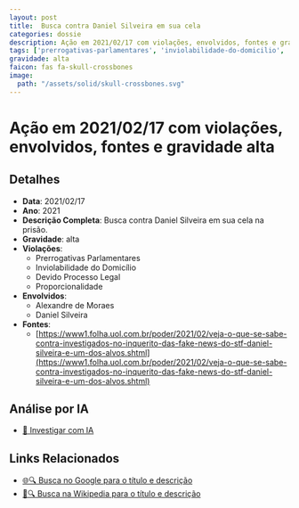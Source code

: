 ```yaml
---
layout: post
title:  Busca contra Daniel Silveira em sua cela
categories: dossie
description: Ação em 2021/02/17 com violações, envolvidos, fontes e gravidade alta
tags: ['prerrogativas-parlamentares', 'inviolabilidade-do-domicilio', 'devido-processo-legal', 'proporcionalidade', 'alexandre-de-moraes', 'daniel-silveira', 'gravidade-alta']
gravidade: alta
faicon: fas fa-skull-crossbones
image:
  path: "/assets/solid/skull-crossbones.svg"
---
```


# Ação em 2021/02/17 com violações, envolvidos, fontes e gravidade alta

## Detalhes
- **Data**: 2021/02/17
- **Ano**: 2021
- **Descrição Completa**: Busca contra Daniel Silveira em sua cela na prisão.
- **Gravidade**: alta <i class="fas fas fa-skull-crossbones fa-2x"></i>
- **Violações**:
  - Prerrogativas Parlamentares
  - Inviolabilidade do Domicílio
  - Devido Processo Legal
  - Proporcionalidade
- **Envolvidos**:
  - Alexandre de Moraes
  - Daniel Silveira
- **Fontes**:
  - [https://www1.folha.uol.com.br/poder/2021/02/veja-o-que-se-sabe-contra-investigados-no-inquerito-das-fake-news-do-stf-daniel-silveira-e-um-dos-alvos.shtml](https://www1.folha.uol.com.br/poder/2021/02/veja-o-que-se-sabe-contra-investigados-no-inquerito-das-fake-news-do-stf-daniel-silveira-e-um-dos-alvos.shtml)

## Análise por IA
- [🤖 Investigar com IA](https://www.perplexity.ai/search?q=%22Alexandre%20de%20Moraes%22%20Busca%20contra%20Daniel%20Silveira%20em%20sua%20cela%20Busca%20contra%20Daniel%20Silveira%20em%20sua%20cela%20na%20pris%C3%A3o.%20Prerrogativas%20Parlamentares%20Inviolabilidade%20do%20Domic%C3%ADlio%20Devido%20Processo%20Legal%20Proporcionalidade%202021%20gravidade%20alta)

## Links Relacionados
- [🌐🔍 Busca no Google para o título e descrição](https://www.google.com/search?q=%22Alexandre%20de%20Moraes%22%20Busca%20contra%20Daniel%20Silveira%20em%20sua%20cela%20Busca%20contra%20Daniel%20Silveira%20em%20sua%20cela%20na%20pris%C3%A3o.%20Prerrogativas%20Parlamentares%20Inviolabilidade%20do%20Domic%C3%ADlio%20Devido%20Processo%20Legal%20Proporcionalidade%202021%20gravidade%20alta)
- [📖🔍 Busca na Wikipedia para o título e descrição](https://pt.wikipedia.org/w/index.php?search=%22Alexandre%20de%20Moraes%22%20Busca%20contra%20Daniel%20Silveira%20em%20sua%20cela%20Busca%20contra%20Daniel%20Silveira%20em%20sua%20cela%20na%20pris%C3%A3o.%20Prerrogativas%20Parlamentares%20Inviolabilidade%20do%20Domic%C3%ADlio%20Devido%20Processo%20Legal%20Proporcionalidade%202021%20gravidade%20alta)


